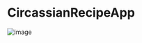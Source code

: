 # CircassianRecipeApp
![image](https://github.com/RAHIDDENPOOL/CircassianRecipeApp/assets/110696633/d2e6c4c4-9297-4b83-a5c9-b2d1e0f35fb5)
